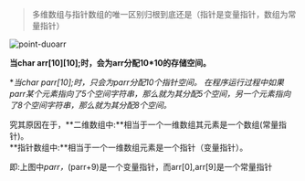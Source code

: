 > 多维数组与指针数组的唯一区别归根到底还是（指针是变量指针，数组为常量指针）


![point-duoarr](http://7xocno.com1.z0.glb.clouddn.com/point-duoarr.png)


**当char arr[10][10];时，会为arr分配10*10的存储空间。**

**当char *parr[10];时，只会为parr分配10个指针空间。
在程序运行过程中如果parr某个元素指向了5个空间字符串，那么就为其分配5个空间，另一个元素指向了8个空间字符串，那么就为其分配8个空间。**


究其原因在于，**二维数组中:**相当于一个一维数组其元素是一个数组(常量指针)。<br/>
**指针数组中:**相当于一个一维数组元素是一个指针（变量指针）。<br/>

即:上图中*parr，*(parr+9)是一个变量指针，而arr[0],arr[9]是一个常量指针



